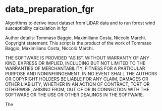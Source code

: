# data_preparation_fgr
Algorithms to derive input dataset from LiDAR data and to run forest wind susceptibility calculation in fgr

Author details: Tommaso Baggio, Maximiliano Costa, Niccolò Marchi. Copyright statement: This script is the product of the work of Tommaso Baggio, Maximiliano Costa, Niccolò Marchi.

THE SOFTWARE IS PROVIDED "AS IS", WITHOUT WARRANTY OF ANY KIND, EXPRESS OR IMPLIED, INCLUDING BUT NOT LIMITED TO THE WARRANTIES OF MERCHANTABILITY, FITNESS FOR A PARTICULAR PURPOSE AND NONINFRINGEMENT. IN NO EVENT SHALL THE AUTHORS OR COPYRIGHT HOLDERS BE LIABLE FOR ANY CLAIM, DAMAGES OR OTHER LIABILITY, WHETHER IN AN ACTION OF CONTRACT, TORT OR OTHERWISE, ARISING FROM, OUT OF OR IN CONNECTION WITH THE SOFTWARE OR THE USE OR OTHER DEALINGS IN THE SOFTWARE.

The 
